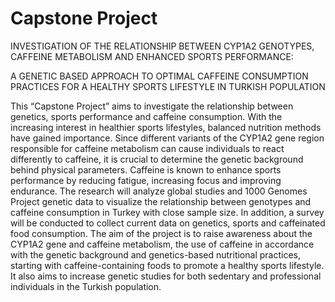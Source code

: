 # Capstone Project


INVESTIGATION OF THE RELATIONSHIP BETWEEN CYP1A2 GENOTYPES, CAFFEINE METABOLISM AND ENHANCED SPORTS PERFORMANCE:

A GENETIC BASED APPROACH TO OPTIMAL CAFFEINE CONSUMPTION PRACTICES FOR A HEALTHY SPORTS LIFESTYLE IN TURKISH POPULATION



This “Capstone Project” aims to investigate the relationship between genetics, sports performance and caffeine consumption. With the increasing interest in healthier sports lifestyles, balanced nutrition methods have gained importance. Since different variants of the CYP1A2 gene region responsible for caffeine metabolism can cause individuals to react differently to caffeine, it is crucial to determine the genetic background behind physical parameters. Caffeine is known to enhance sports performance by reducing fatigue, increasing focus and improving endurance. The research will analyze global studies and 1000 Genomes Project genetic data to visualize the relationship between genotypes and caffeine consumption in Turkey with close sample size. In addition, a survey will be conducted to collect current data on genetics, sports and caffeinated food consumption. The aim of the project is to raise awareness about the CYP1A2 gene and caffeine metabolism, the use of caffeine in accordance with the genetic background and genetics-based nutritional practices, starting with caffeine-containing foods to promote a healthy sports lifestyle. It also aims to increase genetic studies for both sedentary and professional individuals in the Turkish population.



